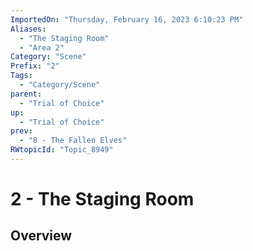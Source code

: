 ```yaml
---
ImportedOn: "Thursday, February 16, 2023 6:10:23 PM"
Aliases:
  - "The Staging Room"
  - "Area 2"
Category: "Scene"
Prefix: "2"
Tags:
  - "Category/Scene"
parent:
  - "Trial of Choice"
up:
  - "Trial of Choice"
prev:
  - "8 - The Fallen Elves"
RWtopicId: "Topic_8949"
---
```

# 2 - The Staging Room
## Overview
